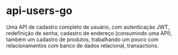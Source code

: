 # api-users-go
Uma API de cadastro completo de usuário, com autenticação JWT, redefinição de senha, cadastro de endereço (consumindo uma API), também um cadastro de produtos, trabalhando um pouco com relacionamentos com banco de dados relacional, transactions.
